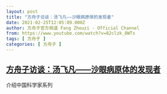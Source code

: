```yaml
---
layout: post
title: "方舟子访谈：汤飞凡——沙眼病原体的发现者"
date: 2021-02-25T12:05:09.000Z
author: 方舟子官方频道 Fang Zhouzi - Official Channel
from: https://www.youtube.com/watch?v=82clzk_8WTs
tags: [ 方舟子 ]
categories: [ 方舟子 ]
---
```

<!--1614254709000-->
[方舟子访谈：汤飞凡——沙眼病原体的发现者](https://www.youtube.com/watch?v=82clzk_8WTs)
------

<div>
介绍中国科学家系列
</div>

